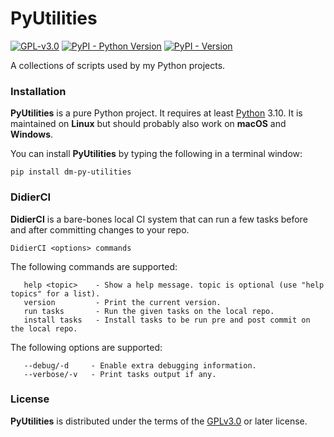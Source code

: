 # PyUtilities

[![GPL-v3.0](https://img.shields.io/badge/license-GPL--3.0-orange)](https://spdx.org/licenses/GPL-3.0-or-later.html) [![PyPI - Python Version](https://img.shields.io/pypi/pyversions/dm-py-utilities.svg)](https://python.org) [![PyPI - Version](https://img.shields.io/pypi/v/dm-py-utilities.svg)](https://pypi.org/project/dm-py-utilities)

A collections of scripts used by my Python projects.

### Installation

**PyUtilities** is a pure Python project. It requires at least [Python](https://python.org) 3.10. It is maintained on **Linux** but should probably also work on **macOS** and **Windows**.

You can install **PyUtilities** by typing the following in a terminal window:
```console
pip install dm-py-utilities
```

### DidierCI

**DidierCI** is a bare-bones local CI system that can run a few tasks before and after committing changes to your repo.

```console
DidierCI <options> commands
```

The following commands are supported:

```
   help <topic>    - Show a help message. topic is optional (use "help topics" for a list).
   version         - Print the current version.
   run tasks       - Run the given tasks on the local repo.
   install tasks   - Install tasks to be run pre and post commit on the local repo.
```

The following options are supported:

```
   --debug/-d     - Enable extra debugging information.
   --verbose/-v   - Print tasks output if any.
```

### License

**PyUtilities** is distributed under the terms of the [GPLv3.0](https://spdx.org/licenses/GPL-3.0-or-later.html) or later license.
